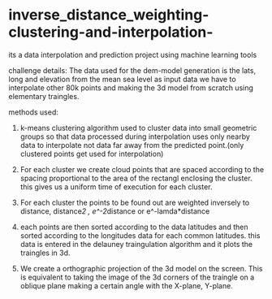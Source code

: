 # inverse_distance_weighting-clustering-and-interpolation-
its a data interpolation and prediction project using machine learning tools

challenge details: The data used for the dem-model generation is the lats, long and elevation from the mean sea level as input data we have to interpolate other 80k points and making the 3d model from scratch using elementary traingles.

methods used:

1. k-means clustering algorithm used to cluster data into small geometric groups so that data processed during interpolation uses only nearby data to interpolate not data far away from the predicted point.(only clustered points get used for interpolation)

2. For each cluster we create cloud points that are spaced according to the spacing proportional to the area of the rectangl enclosing the cluster. this gives us a uniform time of execution for each cluster.

3. For each cluster the points to be found out are weighted inversely to distance, distance*2 , e^-2*distance or e^-lamda*distance 

4. each points are then sorted according to the data latitudes and then sorted according to the longitudes data for each common latitudes. this data is entered in the delauney traingulation algorithm and it plots the traingles in 3d.

5. We create a orthographic projection of the 3d model on the screen. This is equivalent to taking the image of the 3d corners of the traingle on a oblique plane making a certain angle with the X-plane, Y-plane.
